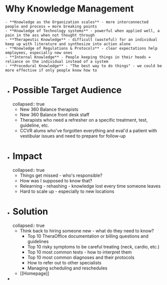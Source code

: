 # Why Knowledge Management
	- **Knowledge as the Organization scales** - more interconnected people and process = more breaking points
	- **Knowledge of Technology systems** - powerful when applied well, a pain in the ass when not thought through
	- **Therapeutic Knowledge** - difficult (wasteful) for an individual keep up with literature and synthesize into action alone
	- **Knowledge of Regulations & Protocols** - clear expectations help employees, especially new ones
	- **Internal Knowledge** - People keeping things in their heads = reliance on the individual instead of a system
	- **Procedural Knowledge** - "The best way to do things" - we could be more effective if only people know how to
- # Possible Target Audience
  collapsed:: true
	- New 360 Balance therapists
	- New 360 Balance front desk staff
	- Therapists who need a refresher on a specific treatment, test, guideline, etc.
	- CCVR alums who've forgotten everything and eval'd a patient with vestibular issues and need to prepare for follow-up
- # Impact
  collapsed:: true
	- Things get missed - who's responsible?
	- How was I supposed to know that?
	- Relearning - rehashing - knowledge lost every time someone leaves
	- Hard to scale up - especially to new locations
- # Solution
  collapsed:: true
	- Think back to hiring someone new - what do they need to know?
		- Top 10 TheraOffice documentation or billing questions and guidelines
		- Top 10 risky symptoms to be careful treating (neck, cardio, etc.)
		- Top 10 most common tests - how to interpret them
		- Top 10 most common diagnoses and their protocols
		- How to refer out to other specialists
		- Managing scheduling and reschedules
	- [[Homepage]]
-